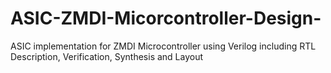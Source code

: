 # ASIC-ZMDI-Micorcontroller-Design-
ASIC implementation for ZMDI Microcontroller using Verilog including RTL Description, Verification, Synthesis and Layout
